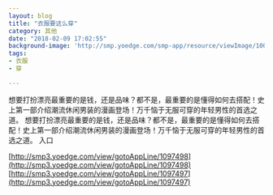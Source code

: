```yaml
---
layout: blog
title: "衣服要这么穿"
category: 其他
date: "2018-02-09 17:02:55"
background-image: 'http://smp.yoedge.com/smp-app/resource/viewImage/1002189appline.png'
tags:
- 衣服
- 穿

---
```

想要打扮漂亮最重要的是钱，还是品味？都不是，最重要的是懂得如何去搭配！史上第一部介绍潮流休闲男装的漫画登场！万千恼于无服可穿的年轻男性的首选之道。
想要打扮漂亮最重要的是钱，还是品味？都不是，最重要的是懂得如何去搭配！史上第一部介绍潮流休闲男装的漫画登场！万千恼于无服可穿的年轻男性的首选之道。
入口

[http://smp3.yoedge.com/view/gotoAppLine/1097498](http://smp3.yoedge.com/view/gotoAppLine/1097498)
[http://smp3.yoedge.com/view/gotoAppLine/1097497](http://smp3.yoedge.com/view/gotoAppLine/1097497)

        
